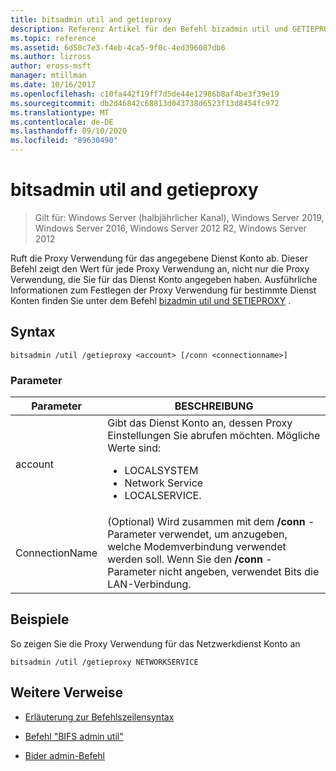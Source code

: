 ```yaml
---
title: bitsadmin util and getieproxy
description: Referenz Artikel für den Befehl bizadmin util und GETIEPROXY, der die Proxy Verwendung für das angegebene Dienst Konto abruft.
ms.topic: reference
ms.assetid: 6d50c7e3-f4eb-4ca5-9f0c-4ed396087db6
ms.author: lizross
author: eross-msft
manager: mtillman
ms.date: 10/16/2017
ms.openlocfilehash: c10fa442f19ff7d5de44e12986b8af4be3f39e19
ms.sourcegitcommit: db2d46842c68813d043738d6523f13d8454fc972
ms.translationtype: MT
ms.contentlocale: de-DE
ms.lasthandoff: 09/10/2020
ms.locfileid: "89630490"
---
```

# <a name="bitsadmin-util-and-getieproxy"></a>bitsadmin util and getieproxy

> Gilt für: Windows Server (halbjährlicher Kanal), Windows Server 2019, Windows Server 2016, Windows Server 2012 R2, Windows Server 2012

Ruft die Proxy Verwendung für das angegebene Dienst Konto ab. Dieser Befehl zeigt den Wert für jede Proxy Verwendung an, nicht nur die Proxy Verwendung, die Sie für das Dienst Konto angegeben haben. Ausführliche Informationen zum Festlegen der Proxy Verwendung für bestimmte Dienst Konten finden Sie unter dem Befehl [bizadmin util und SETIEPROXY](bitsadmin-util-and-setieproxy.md) .

## <a name="syntax"></a>Syntax

```
bitsadmin /util /getieproxy <account> [/conn <connectionname>]
```

### <a name="parameters"></a>Parameter

| Parameter | BESCHREIBUNG |
| --------- | ---------- |
| account | Gibt das Dienst Konto an, dessen Proxy Einstellungen Sie abrufen möchten. Mögliche Werte sind:<ul><li>LOCALSYSTEM</li><li>   Network Service</li><li>LOCALSERVICE.</li></ul> |
| ConnectionName | (Optional) Wird zusammen mit dem **/conn** -Parameter verwendet, um anzugeben, welche Modemverbindung verwendet werden soll. Wenn Sie den **/conn** -Parameter nicht angeben, verwendet Bits die LAN-Verbindung. |

## <a name="examples"></a>Beispiele

So zeigen Sie die Proxy Verwendung für das Netzwerkdienst Konto an

```
bitsadmin /util /getieproxy NETWORKSERVICE
```

## <a name="additional-references"></a>Weitere Verweise

- [Erläuterung zur Befehlszeilensyntax](command-line-syntax-key.md)

- [Befehl "BIFS admin util"](bitsadmin-util.md)

- [Bider admin-Befehl](bitsadmin.md)
